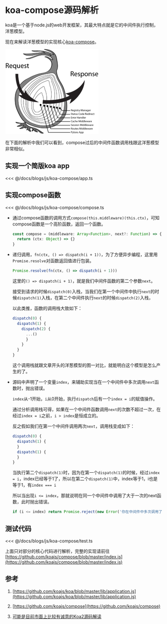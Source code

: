 # koa-compose源码解析

koa是一个基于node.js的web开发框架，其最大特点就是它的中间件执行控制，洋葱模型。

现在来解读洋葱模型的实现核心[koa-compose](https://github.com/koajs/compose)。

![koa-onion.png](./img/koa-onion.png)

在下面的解析中我们可以看到，compose过后的中间件函数调用栈跟这洋葱模型非常相似。

## 实现一个简版koa app

<<< @/docs/blogs/js/koa-compose/app.ts

## 实现compose函数

<<< @/docs/blogs/js/koa-compose/compose.ts

- 通过compose函数的调用方式`compose(this.middleware)(this.ctx)`，可知compose函数是一个高阶函数，返回一个函数。

  ```ts
  const compose = (middleware: Array<Function>, next?: Function) => {
    return (ctx: Object) => {}
  }
  ```

- 递归调用，`fn(ctx, () => dispatch(i + 1))`，为了方便异步编程，这里用`Promise.resolve`对函数返回值进行包装。

  ```ts
  Promise.resolve(fn(ctx, () => dispatch(i + 1)))
  ```

  这里的`() => dispatch(i + 1)`，就是我们中间件函数的第二个参数`next`。
  
  接受到请求的时候`dispatch(0)`入栈，当我们在第一个中间件中执行`next`的时候`dispatch(1)`入栈，在第二个中间件执行`next`的时候`dispatch(2)`入栈，

  以此类推，函数的调用栈大致如下：

  ```ts
  dispatch(0) {
    dispatch(1) {
      dispatch(2) {
        ...()
        }
      }
    }
  }
  ```

  这个调用栈就跟文章开头的洋葱模型的图一对比，就能明白这个模型是怎么产生的了。

- 源码中声明了一个变量`index`，来辅助实现当在一个中间件中多次调用`next`函数时，抛出错误。

  `index`从-1开始，`i`从0开始，执行`dispatch`后有一个`index = i`的赋值操作。
  
  通过分析调用栈可得，如果在一个中间件函数调用`next`的次数不超过一次，在经过`index = i`之前，`i > index`是恒成立的。

  反之假如我们在第一个中间件调用两次`next`，调用栈变成如下：

  ```ts
  dispatch(0) {
    dispatch(1) {
    }
    dispatch(1) {
    }
  }
  ```

  当执行第二个`dispatch(1)`时，因为在第一个`dispatch(1)`的时候，经过`index = i`，index已经等于1了，所以在第二个`dispatch(1)`中，index等于1，i也是等于1，有`index === i`

  所以当出现`i <= index`，那就说明在同一个中间件中调用了大于一次的next函数，此时抛出错误。

  ```ts
  if (i <= index) return Promise.reject(new Error('你在中间件中多次调用了next()'))
  ```

## 测试代码

<<< @/docs/blogs/js/koa-compose/test.ts

<blogs-koa-compose />

上面只对部分的核心代码进行解析，完整的实现请前往[https://github.com/koajs/compose/blob/master/index.js](https://github.com/koajs/compose/blob/master/index.js)

## 参考

1. [https://github.com/koajs/koa/blob/master/lib/application.js](https://github.com/koajs/koa/blob/master/lib/application.js)

2. [https://github.com/koajs/compose](https://github.com/koajs/compose)

3. [可能是目前市面上比较有诚意的Koa2源码解读](https://zhuanlan.zhihu.com/p/34797505)